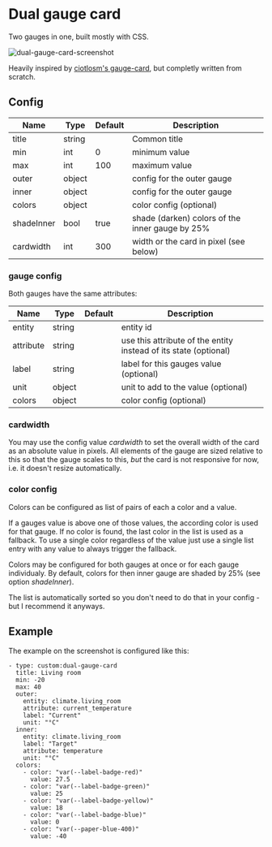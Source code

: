 # Dual gauge card

Two gauges in one, built mostly with CSS.

![dual-gauge-card-screenshot](https://user-images.githubusercontent.com/2353088/43733272-5f59d8fe-99b4-11e8-8161-0c55e096b862.png)


Heavily inspired by [ciotlosm's gauge-card](https://github.com/ciotlosm/custom-lovelace/), but completly written
from scratch.

## Config

| Name       | Type   | Default | Description                                      |
|------------|--------|---------|--------------------------------------------------|
| title      | string |         | Common title                                     |
| min        | int    | 0       | minimum value                                    |
| max        | int    | 100     | maximum value                                    |
| outer      | object |         | config for the outer gauge                       |
| inner      | object |         | config for the outer gauge                       |
| colors     | object |         | color config (optional)                          |
| shadeInner | bool   | true    | shade (darken) colors of the inner gauge by 25%  |
| cardwidth  | int    | 300     | width or the card in pixel (see below)           |

### gauge config

Both gauges have the same attributes:

| Name      | Type   | Default | Description                                                      |
|-----------|--------|---------|------------------------------------------------------------------|
| entity    | string |         | entity id                                                        |
| attribute | string |         | use this attribute of the entity instead of its state (optional) |
| label     | string |         | label for this gauges value (optional)                           |
| unit      | object |         | unit to add to the value (optional)                              |
| colors    | object |         | color config (optional)                                          |

### cardwidth

You may use the config value _cardwidth_ to set the overall width of the card as an absolute value in pixels.
All elements of the gauge are sized relative to this so that the gauge scales to this, _but_ the card is not
responsive for now, i.e. it doesn't resize automatically.


### color config

Colors can be configured as list of pairs of each a color and a value.

If a gauges value is above one of those values, the according color is used for that gauge.
If no color is found, the last color in the list is used as a fallback.
To use a single color regardless of the value just use a single list entry with any value to always trigger
the fallback.

Colors may be configured for both gauges at once or for each gauge individualy. By default,
colors for then inner gauge are shaded by 25% (see option _shadeInner_).

The list is automatically sorted so you don't need to do that in your config - but I recommend it anyways.

## Example

The example on the screenshot is configured like this:
```
- type: custom:dual-gauge-card
  title: Living room
  min: -20
  max: 40
  outer:
    entity: climate.living_room
    attribute: current_temperature
    label: "Current"
    unit: "°C"
  inner:
    entity: climate.living_room
    label: "Target"
    attribute: temperature
    unit: "°C"
  colors:
    - color: "var(--label-badge-red)"
      value: 27.5
    - color: "var(--label-badge-green)"
      value: 25
    - color: "var(--label-badge-yellow)"
      value: 18
    - color: "var(--label-badge-blue)"
      value: 0
    - color: "var(--paper-blue-400)"
      value: -40
```


